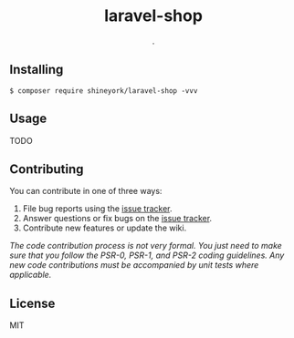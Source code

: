 <h1 align="center"> laravel-shop </h1>

<p align="center"> .</p>


## Installing

```shell
$ composer require shineyork/laravel-shop -vvv
```

## Usage

TODO

## Contributing

You can contribute in one of three ways:

1. File bug reports using the [issue tracker](https://github.com/shineyork/laravel-shop/issues).
2. Answer questions or fix bugs on the [issue tracker](https://github.com/shineyork/laravel-shop/issues).
3. Contribute new features or update the wiki.

_The code contribution process is not very formal. You just need to make sure that you follow the PSR-0, PSR-1, and PSR-2 coding guidelines. Any new code contributions must be accompanied by unit tests where applicable._

## License

MIT